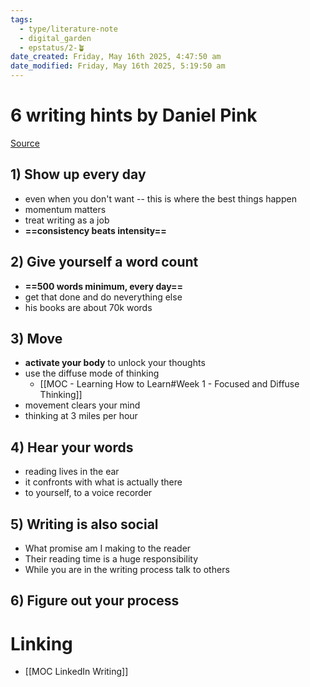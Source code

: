 ```yaml
---
tags:
  - type/literature-note
  - digital_garden
  - epstatus/2-🪴
date_created: Friday, May 16th 2025, 4:47:50 am
date_modified: Friday, May 16th 2025, 5:19:50 am
---
```

# 6 writing hints by Daniel Pink

[Source](https://www.youtube.com/watch?v=6om9ndA8dyc)
## 1) Show up every day
- even when you don't want -- this is where the best things happen
- momentum matters
- treat writing as a job
- **==consistency beats intensity==**

## 2) Give yourself a word count
- **==500 words minimum, every day==**
- get that done and do neverything else
- his books are about 70k words

## 3) Move
- **activate your body** to unlock your thoughts
- use the diffuse mode of thinking
	- [[MOC - Learning How to Learn#Week 1 - Focused and Diffuse Thinking]]
- movement clears your mind
- thinking at 3 miles per hour

## 4) Hear your words
- reading lives in the ear
- it confronts with what is actually there
- to yourself, to a voice recorder

## 5) Writing is also social
- What promise am I making to the reader
- Their reading time is a huge responsibility
- While you are in the writing process talk to others

## 6) Figure out your process

# Linking
- [[MOC LinkedIn Writing]]
